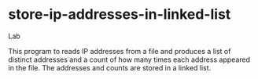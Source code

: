 # store-ip-addresses-in-linked-list

Lab

This program to reads IP addresses from a file and produces a list of distinct addresses and a count of how many times each address appeared in the file. 
The addresses and counts are stored in a linked list.

